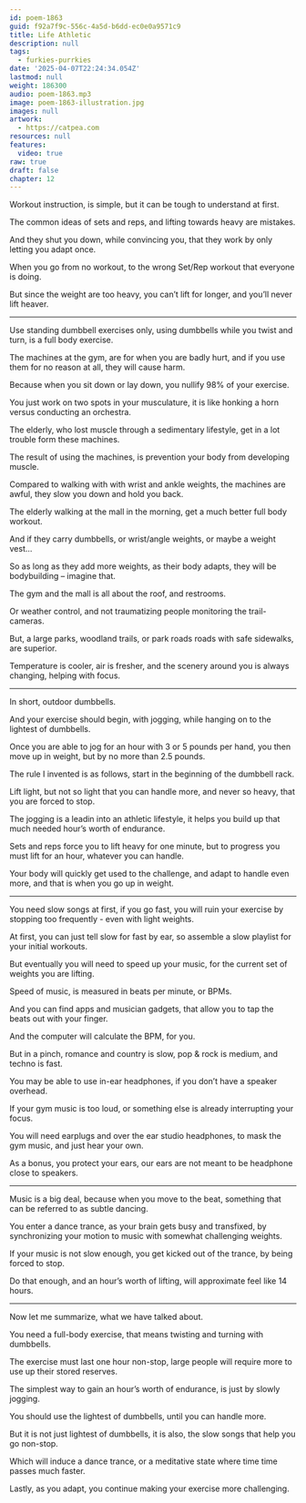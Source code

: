 ```yaml
---
id: poem-1863
guid: f92a7f9c-556c-4a5d-b6dd-ec0e0a9571c9
title: Life Athletic
description: null
tags:
  - furkies-purrkies
date: '2025-04-07T22:24:34.054Z'
lastmod: null
weight: 186300
audio: poem-1863.mp3
image: poem-1863-illustration.jpg
images: null
artwork:
  - https://catpea.com
resources: null
features:
  video: true
raw: true
draft: false
chapter: 12
---
```


Workout instruction, is simple,
but it can be tough to understand at first.

The common ideas of sets and reps,
and lifting towards heavy are mistakes.

And they shut you down, while convincing you,
that they work by only letting you adapt once.

When you go from no workout,
to the wrong Set/Rep workout that everyone is doing.

But since the weight are too heavy,
you can’t lift for longer, and you’ll never lift heaver.

---

Use standing dumbbell exercises only,
using dumbbells while you twist and turn, is a full body exercise.

The machines at the gym, are for when you are badly hurt,
and if you use them for no reason at all, they will cause harm.

Because when you sit down or lay down,
you nullify 98% of your exercise.

You just work on two spots in your musculature,
it is like honking a horn versus conducting an orchestra.

The elderly, who lost muscle through a sedimentary lifestyle,
get in a lot trouble form these machines.

The result of using the machines,
is prevention your body from developing muscle.

Compared to walking with with wrist and ankle weights,
the machines are awful, they slow you down and hold you back.

The elderly walking at the mall in the morning,
get a much better full body workout.

And if they carry dumbbells, or wrist/angle weights,
or maybe a weight vest…

So as long as they add more weights, as their body adapts,
they will be bodybuilding – imagine that.

The gym and the mall is all about the roof,
and restrooms.

Or weather control,
and not traumatizing people monitoring the trail-cameras.

But, a large parks, woodland trails,
or park roads roads with safe sidewalks, are superior.

Temperature is cooler, air is fresher,
and the scenery around you is always changing, helping with focus.

---

In short,
outdoor dumbbells.

And your exercise should begin,
with jogging, while hanging on to the lightest of dumbbells.

Once you are able to jog for an hour with 3 or 5 pounds per hand,
you then move up in weight, but by no more than 2.5 pounds.

The rule I invented is as follows,
start in the beginning of the dumbbell rack.

Lift light, but not so light that you can handle more,
and never so heavy, that you are forced to stop.

The jogging is a leadin into an athletic lifestyle,
it helps you build up that much needed hour’s worth of endurance.

Sets and reps force you to lift heavy for one minute,
but to progress you must lift for an hour, whatever you can handle.

Your body will quickly get used to the challenge,
and adapt to handle even more, and that is when you go up in weight.

---

You need slow songs at first, if you go fast,
you will ruin your exercise by stopping too frequently - even with light weights.

At first, you can just tell slow for fast by ear,
so assemble a slow playlist for your initial workouts.

But eventually you will need to speed up your music,
for the current set of weights you are lifting.

Speed of music,
is measured in beats per minute, or BPMs.

And you can find apps and musician gadgets,
that allow you to tap the beats out with your finger.

And the computer will calculate the BPM,
for you.

But in a pinch,
romance and country is slow, pop & rock is medium, and techno is fast.

You may be able to use in-ear headphones,
if you don’t have a speaker overhead.

If your gym music is too loud,
or something else is already interrupting your focus.

You will need earplugs and over the ear studio headphones,
to mask the gym music, and just hear your own.

As a bonus, you protect your ears,
our ears are not meant to be headphone close to speakers.

---

Music is a big deal, because when you move to the beat,
something that can be referred to as subtle dancing.

You enter a dance trance, as your brain gets busy and transfixed,
by synchronizing your motion to music with somewhat challenging weights.

If your music is not slow enough, you get kicked out of the trance,
by being forced to stop.

Do that enough, and an hour’s worth of lifting,
will approximate feel like 14 hours.

---

Now let me summarize,
what we have talked about.

You need a full-body exercise,
that means twisting and turning with dumbbells.

The exercise must last one hour non-stop,
large people will require more to use up their stored reserves.

The simplest way to gain an hour’s worth of endurance,
is just by slowly jogging.

You should use the lightest of dumbbells,
until you can handle more.

But it is not just lightest of dumbbells,
it is also, the slow songs that help you go non-stop.

Which will induce a dance trance,
or a meditative state where time time passes much faster.

Lastly, as you adapt,
you continue making your exercise more challenging.
